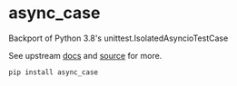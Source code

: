 # async_case
Backport of Python 3.8's unittest.IsolatedAsyncioTestCase

See upstream [docs](https://docs.python.org/3/library/unittest.html#unittest.IsolatedAsyncioTestCase)
and [source](https://github.com/python/cpython/blob/3.8/Lib/unittest/async_case.py) for more.

```
pip install async_case
```
